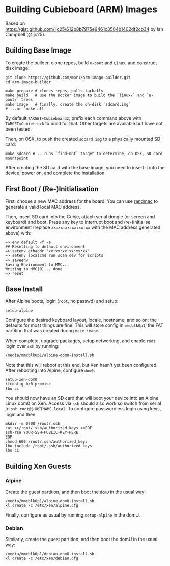 # Building Cubieboard (ARM) Images

Based on <https://gist.github.com/ijc25/612b8b7975e9461c3584b1402df2cb34> by
Ian Campbell (@ijc25).

## Building Base Image

To create the builder, clone repos, build `u-boot` and `Linux`, and construct
disk image:

```
git clone https://github.com/mor1/arm-image-builder.git
cd arm-image-builder

make prepare # clones repos, pulls tarballs
make build   # use the Docker image to build the `linux/` and `u-boot/` trees
make image   # finally, create the on-disk `sdcard.img`
# ...or `make all`
```

By default `TARGET=Cubieboard2`; prefix each command above with
`TARGET=Cubietruck` to build for that. Other targets are available but have not
been tested.

Then, on OSX, to push the created `sdcard.img` to a physically mounted SD card:

```
make sdcard # ...runs `find-mnt` target to determine, on OSX, SD card mountpoint
```

After creating the SD card with the base image, you need to insert it into the
device, power on, and complete the installation.

## First Boot / (Re-)Initialisation

First, choose a new MAC address for the board. You can
use [randmac](https://www.hellion.org.uk/cgi-bin/randmac.pl) to generate a valid
local MAC address.

Then, insert SD card into the Cubie, attach serial dongle (or screen and
keyboard) and boot. Press any key to interrupt boot and (re-)initialise
environment (replace `xx:xx:xx:xx:xx:xx` with the MAC address generated above)
with:

    => env default -f -a
    ## Resetting to default environment
    => setenv ethaddr "xx:xx:xx:xx:xx:xx"
    => setenv localcmd run scan_dev_for_scripts
    => saveenv
    Saving Environment to MMC...
    Writing to MMC(0)... done
    => reset

## Base Install

After Alpine boots, login (`root`, no passwd) and setup:

```
setup-alpine
```

Configure the desired keyboard layout, locale, hostname, and so on; the defaults
for most things are fine. This will store config in `mmcblk0p1`, the FAT
partition that was created during `make image`.

When complete, upgrade packages, setup networking, and enable `root` login over
`ssh` by running:

```
/media/mmcblk0p1/alpine-dom0-install.sh
```

Note that this will reboot at this end, but Xen hasn't yet been configured.
After rebooting into Alpine, configure `dom0`:

```
setup-xen-dom0
ifconfig br0 promisc
lbu ci
```

You should now have an SD card that will boot your device into an Alpine Linux
dom0 on Xen. Access via `ssh` should also work so switch from serial to `ssh
root@$HOSTNAME.local`. To configure passwordless login using keys, login and
then:

```
mkdir -m 0700 /root/.ssh
cat >>/root/.ssh/authorized_keys <<EOF
ssh-rsa YOUR-SSH-PUBLIC-KEY-HERE
EOF
chmod 600 /root/.ssh/authorized_keys
lbu include /root/.ssh/authorized_keys
lbu ci
```

## Building Xen Guests

### Alpine

Create the guest partition, and then boot the `domU` in the usual way:

```
/media/mmcblk0p1/alpine-domU-install.sh
xl create -c /etc/xen/alpine.cfg
```

Finally, configure as usual by running `setup-alpine` in the domU.

### Debian

Similarly, create the guest partition, and then boot the domU in the usual way:

```
/media/mmcblk0p1/debian-domU-install.sh
xl create -c /etc/xen/debian.cfg
```
